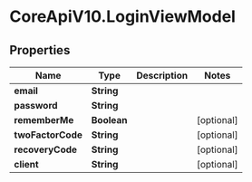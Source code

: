 # CoreApiV10.LoginViewModel

## Properties
Name | Type | Description | Notes
------------ | ------------- | ------------- | -------------
**email** | **String** |  | 
**password** | **String** |  | 
**rememberMe** | **Boolean** |  | [optional] 
**twoFactorCode** | **String** |  | [optional] 
**recoveryCode** | **String** |  | [optional] 
**client** | **String** |  | [optional] 


